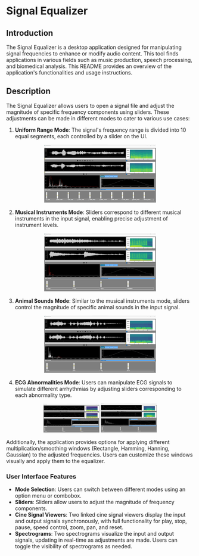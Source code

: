 # Signal Equalizer

## Introduction

The Signal Equalizer is a desktop application designed for manipulating signal frequencies to enhance or modify audio content. This tool finds applications in various fields such as music production, speech processing, and biomedical analysis. This README provides an overview of the application's functionalities and usage instructions.

## Description

The Signal Equalizer allows users to open a signal file and adjust the magnitude of specific frequency components using sliders. These adjustments can be made in different modes to cater to various use cases:

1. **Uniform Range Mode**: The signal's frequency range is divided into 10 equal segments, each controlled by a slider on the UI.
<div align="center">
  <img src="demo/uniform.png" alt="Signal Equalizer Logo" width="300">
</div>

2. **Musical Instruments Mode**: Sliders correspond to different musical instruments in the input signal, enabling precise adjustment of instrument levels.
<div align="center">
  <img src="demo/music.png" alt="Signal Equalizer Logo" width="300">
</div>

3. **Animal Sounds Mode**: Similar to the musical instruments mode, sliders control the magnitude of specific animal sounds in the input signal.

<div align="center">
  <img src="demo/animal.png" alt="Signal Equalizer Logo" width="300">
</div>

4. **ECG Abnormalities Mode**: Users can manipulate ECG signals to simulate different arrhythmias by adjusting sliders corresponding to each abnormality type.
<div align="center">
  <img src="demo/Arr_1.png" alt="Signal Equalizer Logo" width="150">
  <img src="demo/Arr_3.png" alt="Signal Equalizer Logo" width="150">
</div>

Additionally, the application provides options for applying different multiplication/smoothing windows (Rectangle, Hamming, Hanning, Gaussian) to the adjusted frequencies. Users can customize these windows visually and apply them to the equalizer.

### User Interface Features

- **Mode Selection**: Users can switch between different modes using an option menu or combobox.
- **Sliders**: Sliders allow users to adjust the magnitude of frequency components.
- **Cine Signal Viewers**: Two linked cine signal viewers display the input and output signals synchronously, with full functionality for play, stop, pause, speed control, zoom, pan, and reset.
- **Spectrograms**: Two spectrograms visualize the input and output signals, updating in real-time as adjustments are made. Users can toggle the visibility of spectrograms as needed.

